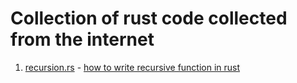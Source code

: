 # Collection of rust code collected from the internet 

1. [recursion.rs](./recursion.rs) - [how to write recursive function in rust](https://deepu.tech/functional-programming-in-rust/)
